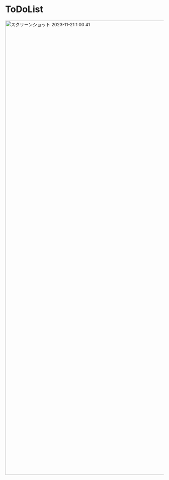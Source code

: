 # ToDoList
<img width="1440" alt="スクリーンショット 2023-11-21 1 00 41" src="https://github.com/ShindoriAika/ToDoList/assets/72541739/f4cb9d2e-cbf3-43d7-9b7f-a47b79f1c878">
